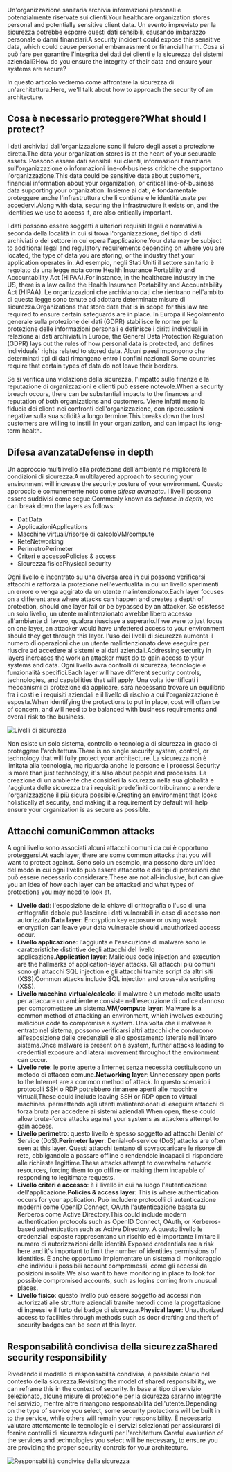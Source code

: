 <span data-ttu-id="2b75f-101">Un'organizzazione sanitaria archivia informazioni personali e potenzialmente riservate sui clienti.</span><span class="sxs-lookup"><span data-stu-id="2b75f-101">Your healthcare organization stores personal and potentially sensitive client data.</span></span> <span data-ttu-id="2b75f-102">Un evento imprevisto per la sicurezza potrebbe esporre questi dati sensibili, causando imbarazzo personale o danni finanziari.</span><span class="sxs-lookup"><span data-stu-id="2b75f-102">A security incident could expose this sensitive data, which could cause personal embarrassment or financial harm.</span></span> <span data-ttu-id="2b75f-103">Cosa si può fare per garantire l'integrità dei dati dei clienti e la sicurezza dei sistemi aziendali?</span><span class="sxs-lookup"><span data-stu-id="2b75f-103">How do you ensure the integrity of their data and ensure your systems are secure?</span></span> 

<span data-ttu-id="2b75f-104">In questo articolo vedremo come affrontare la sicurezza di un'architettura.</span><span class="sxs-lookup"><span data-stu-id="2b75f-104">Here, we'll talk about how to approach the security of an architecture.</span></span>

## <a name="what-should-i-protect"></a><span data-ttu-id="2b75f-105">Cosa è necessario proteggere?</span><span class="sxs-lookup"><span data-stu-id="2b75f-105">What should I protect?</span></span>

<span data-ttu-id="2b75f-106">I dati archiviati dall'organizzazione sono il fulcro degli asset a protezione diretta.</span><span class="sxs-lookup"><span data-stu-id="2b75f-106">The data your organization stores is at the heart of your securable assets.</span></span> <span data-ttu-id="2b75f-107">Possono essere dati sensibili sui clienti, informazioni finanziarie sull'organizzazione o informazioni line-of-business critiche che supportano l'organizzazione.</span><span class="sxs-lookup"><span data-stu-id="2b75f-107">This data could be sensitive data about customers, financial information about your organization, or critical line-of-business data supporting your organization.</span></span> <span data-ttu-id="2b75f-108">Insieme ai dati, è fondamentale proteggere anche l'infrastruttura che li contiene e le identità usate per accedervi.</span><span class="sxs-lookup"><span data-stu-id="2b75f-108">Along with data, securing the infrastructure it exists on, and the identities we use to access it, are also critically important.</span></span>

<span data-ttu-id="2b75f-109">I dati possono essere soggetti a ulteriori requisiti legali e normativi a seconda della località in cui si trova l'organizzazione, del tipo di dati archiviati o del settore in cui opera l'applicazione.</span><span class="sxs-lookup"><span data-stu-id="2b75f-109">Your data may be subject to additional legal and regulatory requirements depending on where you are located, the type of data you are storing, or the industry that your application operates in.</span></span> <span data-ttu-id="2b75f-110">Ad esempio, negli Stati Uniti il settore sanitario è regolato da una legge nota come Health Insurance Portability and Accountability Act (HIPAA).</span><span class="sxs-lookup"><span data-stu-id="2b75f-110">For instance, in the healthcare industry in the US, there is a law called the Health Insurance Portability and Accountability Act (HIPAA).</span></span> <span data-ttu-id="2b75f-111">Le organizzazioni che archiviano dati che rientrano nell'ambito di questa legge sono tenute ad adottare determinate misure di sicurezza.</span><span class="sxs-lookup"><span data-stu-id="2b75f-111">Organizations that store data that is in scope for this law are required to ensure certain safeguards are in place.</span></span> <span data-ttu-id="2b75f-112">In Europa il Regolamento generale sulla protezione dei dati (GDPR) stabilisce le norme per la protezione delle informazioni personali e definisce i diritti individuali in relazione ai dati archiviati.</span><span class="sxs-lookup"><span data-stu-id="2b75f-112">In Europe, the General Data Protection Regulation (GDPR) lays out the rules of how personal data is protected, and defines individuals' rights related to stored data.</span></span> <span data-ttu-id="2b75f-113">Alcuni paesi impongono che determinati tipi di dati rimangano entro i confini nazionali.</span><span class="sxs-lookup"><span data-stu-id="2b75f-113">Some countries require that certain types of data do not leave their borders.</span></span>

<span data-ttu-id="2b75f-114">Se si verifica una violazione della sicurezza, l'impatto sulle finanze e la reputazione di organizzazioni e clienti può essere notevole.</span><span class="sxs-lookup"><span data-stu-id="2b75f-114">When a security breach occurs, there can be substantial impacts to the finances and reputation of both organizations and customers.</span></span> <span data-ttu-id="2b75f-115">Viene infatti meno la fiducia dei clienti nei confronti dell'organizzazione, con ripercussioni negative sulla sua solidità a lungo termine.</span><span class="sxs-lookup"><span data-stu-id="2b75f-115">This breaks down the trust customers are willing to instill in your organization, and can impact its long-term health.</span></span>

## <a name="defense-in-depth"></a><span data-ttu-id="2b75f-116">Difesa avanzata</span><span class="sxs-lookup"><span data-stu-id="2b75f-116">Defense in depth</span></span>

<span data-ttu-id="2b75f-117">Un approccio multilivello alla protezione dell'ambiente ne migliorerà le condizioni di sicurezza.</span><span class="sxs-lookup"><span data-stu-id="2b75f-117">A multilayered approach to securing your environment will increase the security posture of your environment.</span></span> <span data-ttu-id="2b75f-118">Questo approccio è comunemente noto come _difesa avanzata_. I livelli possono essere suddivisi come segue:</span><span class="sxs-lookup"><span data-stu-id="2b75f-118">Commonly known as _defense in depth_, we can break down the layers as follows:</span></span>

* <span data-ttu-id="2b75f-119">Dati</span><span class="sxs-lookup"><span data-stu-id="2b75f-119">Data</span></span>
* <span data-ttu-id="2b75f-120">Applicazioni</span><span class="sxs-lookup"><span data-stu-id="2b75f-120">Applications</span></span>
* <span data-ttu-id="2b75f-121">Macchine virtuali/risorse di calcolo</span><span class="sxs-lookup"><span data-stu-id="2b75f-121">VM/compute</span></span>
* <span data-ttu-id="2b75f-122">Rete</span><span class="sxs-lookup"><span data-stu-id="2b75f-122">Networking</span></span>
* <span data-ttu-id="2b75f-123">Perimetro</span><span class="sxs-lookup"><span data-stu-id="2b75f-123">Perimeter</span></span>
* <span data-ttu-id="2b75f-124">Criteri e accesso</span><span class="sxs-lookup"><span data-stu-id="2b75f-124">Policies & access</span></span>
* <span data-ttu-id="2b75f-125">Sicurezza fisica</span><span class="sxs-lookup"><span data-stu-id="2b75f-125">Physical security</span></span>

<span data-ttu-id="2b75f-126">Ogni livello è incentrato su una diversa area in cui possono verificarsi attacchi e rafforza la protezione nell'eventualità in cui un livello sperimenti un errore o venga aggirato da un utente malintenzionato.</span><span class="sxs-lookup"><span data-stu-id="2b75f-126">Each layer focuses on a different area where attacks can happen and creates a depth of protection, should one layer fail or be bypassed by an attacker.</span></span> <span data-ttu-id="2b75f-127">Se esistesse un solo livello, un utente malintenzionato avrebbe libero accesso all'ambiente di lavoro, qualora riuscisse a superarlo.</span><span class="sxs-lookup"><span data-stu-id="2b75f-127">If we were to just focus on one layer, an attacker would have unfettered access to your environment should they get through this layer.</span></span> <span data-ttu-id="2b75f-128">l'uso dei livelli di sicurezza aumenta il numero di operazioni che un utente malintenzionato deve eseguire per riuscire ad accedere ai sistemi e ai dati aziendali.</span><span class="sxs-lookup"><span data-stu-id="2b75f-128">Addressing security in layers increases the work an attacker must do to gain access to your systems and data.</span></span> <span data-ttu-id="2b75f-129">Ogni livello avrà controlli di sicurezza, tecnologie e funzionalità specifici.</span><span class="sxs-lookup"><span data-stu-id="2b75f-129">Each layer will have different security controls, technologies, and capabilities that will apply.</span></span> <span data-ttu-id="2b75f-130">Una volta identificati i meccanismi di protezione da applicare, sarà necessario trovare un equilibrio fra i costi e i requisiti aziendali e il livello di rischio a cui l'organizzazione è esposta.</span><span class="sxs-lookup"><span data-stu-id="2b75f-130">When identifying the protections to put in place, cost will often be of concern, and will need to be balanced with business requirements and overall risk to the business.</span></span>

![Livelli di sicurezza](../media-draft/security-layers.png)

<span data-ttu-id="2b75f-132">Non esiste un solo sistema, controllo o tecnologia di sicurezza in grado di proteggere l'architettura.</span><span class="sxs-lookup"><span data-stu-id="2b75f-132">There is no single security system, control, or technology that will fully protect your architecture.</span></span> <span data-ttu-id="2b75f-133">La sicurezza non è limitata alla tecnologia, ma riguarda anche le persone e i processi.</span><span class="sxs-lookup"><span data-stu-id="2b75f-133">Security is more than just technology, it's also about people and processes.</span></span> <span data-ttu-id="2b75f-134">La creazione di un ambiente che consideri la sicurezza nella sua globalità e l'aggiunta delle sicurezza tra i requisiti predefiniti contribuiranno a rendere l'organizzazione il più sicura possibile.</span><span class="sxs-lookup"><span data-stu-id="2b75f-134">Creating an environment that looks holistically at security, and making it a requirement by default will help ensure your organization is as secure as possible.</span></span>

## <a name="common-attacks"></a><span data-ttu-id="2b75f-135">Attacchi comuni</span><span class="sxs-lookup"><span data-stu-id="2b75f-135">Common attacks</span></span>

<span data-ttu-id="2b75f-136">A ogni livello sono associati alcuni attacchi comuni da cui è opportuno proteggersi.</span><span class="sxs-lookup"><span data-stu-id="2b75f-136">At each layer, there are some common attacks that you will want to protect against.</span></span> <span data-ttu-id="2b75f-137">Sono solo un esempio, ma possono dare un'idea del modo in cui ogni livello può essere attaccato e dei tipi di protezioni che può essere necessario considerare.</span><span class="sxs-lookup"><span data-stu-id="2b75f-137">These are not all-inclusive, but can give you an idea of how each layer can be attacked and what types of protections you may need to look at.</span></span>

* <span data-ttu-id="2b75f-138">**Livello dati**: l'esposizione della chiave di crittografia o l'uso di una crittografia debole può lasciare i dati vulnerabili in caso di accesso non autorizzato.</span><span class="sxs-lookup"><span data-stu-id="2b75f-138">**Data layer**: Encryption key exposure or using weak encryption can leave your data vulnerable should unauthorized access occur.</span></span>
* <span data-ttu-id="2b75f-139">**Livello applicazione**: l'aggiunta e l'esecuzione di malware sono le caratteristiche distintive degli attacchi del livello applicazione.</span><span class="sxs-lookup"><span data-stu-id="2b75f-139">**Application layer**: Malicious code injection and execution are the hallmarks of application-layer attacks.</span></span> <span data-ttu-id="2b75f-140">Gli attacchi più comuni sono gli attacchi SQL injection e gli attacchi tramite script da altri siti (XSS).</span><span class="sxs-lookup"><span data-stu-id="2b75f-140">Common attacks include SQL injection and cross-site scripting (XSS).</span></span>
* <span data-ttu-id="2b75f-141">**Livello macchina virtuale/calcolo**: il malware è un metodo molto usato per attaccare un ambiente e consiste nell'esecuzione di codice dannoso per compromettere un sistema.</span><span class="sxs-lookup"><span data-stu-id="2b75f-141">**VM/compute layer**: Malware is a common method of attacking an environment, which involves executing malicious code to compromise a system.</span></span> <span data-ttu-id="2b75f-142">Una volta che il malware è entrato nel sistema, possono verificarsi altri attacchi che conducono all'esposizione delle credenziali e allo spostamento laterale nell'intero sistema.</span><span class="sxs-lookup"><span data-stu-id="2b75f-142">Once malware is present on a system, further attacks leading to credential exposure and lateral movement throughout the environment can occur.</span></span>
* <span data-ttu-id="2b75f-143">**Livello rete**: le porte aperte a Internet senza necessità costituiscono un metodo di attacco comune.</span><span class="sxs-lookup"><span data-stu-id="2b75f-143">**Networking layer**: Unnecessary open ports to the Internet are a common method of attack.</span></span> <span data-ttu-id="2b75f-144">In questo scenario i protocolli SSH o RDP potrebbero rimanere aperti alle macchine virtuali,</span><span class="sxs-lookup"><span data-stu-id="2b75f-144">These could include leaving SSH or RDP open to virtual machines.</span></span> <span data-ttu-id="2b75f-145">permettendo agli utenti malintenzionati di eseguire attacchi di forza bruta per accedere ai sistemi aziendali.</span><span class="sxs-lookup"><span data-stu-id="2b75f-145">When open, these could allow brute-force attacks against your systems as attackers attempt to gain access.</span></span>
* <span data-ttu-id="2b75f-146">**Livello perimetro**: questo livello è spesso soggetto ad attacchi Denial of Service (DoS).</span><span class="sxs-lookup"><span data-stu-id="2b75f-146">**Perimeter layer**: Denial-of-service (DoS) attacks are often seen at this layer.</span></span> <span data-ttu-id="2b75f-147">Questi attacchi tentano di sovraccaricare le risorse di rete, obbligandole a passare offline o rendendole incapaci di rispondere alle richieste legittime.</span><span class="sxs-lookup"><span data-stu-id="2b75f-147">These attacks attempt to overwhelm network resources, forcing them to go  offline or making them incapable of responding to legitimate requests.</span></span>
* <span data-ttu-id="2b75f-148">**Livello criteri e accesso**: è il livello in cui ha luogo l'autenticazione dell'applicazione.</span><span class="sxs-lookup"><span data-stu-id="2b75f-148">**Policies & access layer**: This is where authentication occurs for your application.</span></span> <span data-ttu-id="2b75f-149">Può includere protocolli di autenticazione moderni come OpenID Connect, OAuth l'autenticazione basata su Kerberos come Active Directory.</span><span class="sxs-lookup"><span data-stu-id="2b75f-149">This could include modern authentication protocols such as OpenID Connect, OAuth, or Kerberos-based authentication such as Active Directory.</span></span> <span data-ttu-id="2b75f-150">A questo livello le credenziali esposte rappresentano un rischio ed è importante limitare il numero di autorizzazioni delle identità.</span><span class="sxs-lookup"><span data-stu-id="2b75f-150">Exposed credentials are a risk here and it's important to limit the number of identities permissions of identities.</span></span> <span data-ttu-id="2b75f-151">È anche opportuno implementare un sistema di monitoraggio che individui i possibili account compromessi, come gli accessi da posizioni insolite.</span><span class="sxs-lookup"><span data-stu-id="2b75f-151">We also want to have monitoring in place to look for possible compromised accounts, such as logins coming from unusual places.</span></span>
* <span data-ttu-id="2b75f-152">**Livello fisico**: questo livello può essere soggetto ad accessi non autorizzati alle strutture aziendali tramite metodi come la progettazione di ingressi e il furto dei badge di sicurezza.</span><span class="sxs-lookup"><span data-stu-id="2b75f-152">**Physical layer**: Unauthorized access to facilities through methods such as door drafting and theft of security badges can be seen at this layer.</span></span>

## <a name="shared-security-responsibility"></a><span data-ttu-id="2b75f-153">Responsabilità condivisa della sicurezza</span><span class="sxs-lookup"><span data-stu-id="2b75f-153">Shared security responsibility</span></span>

<span data-ttu-id="2b75f-154">Rivedendo il modello di responsabilità condivisa, è possibile calarlo nel contesto della sicurezza.</span><span class="sxs-lookup"><span data-stu-id="2b75f-154">Revisiting the model of shared responsibility, we can reframe this in the context of security.</span></span> <span data-ttu-id="2b75f-155">In base al tipo di servizio selezionato, alcune misure di protezione per la sicurezza saranno integrate nel servizio, mentre altre rimangono responsabilità dell'utente.</span><span class="sxs-lookup"><span data-stu-id="2b75f-155">Depending on the type of service you select, some security protections will be built in to the service, while others will remain your responsibility.</span></span> <span data-ttu-id="2b75f-156">È necessario valutare attentamente le tecnologie e i servizi selezionati per assicurarsi di fornire controlli di sicurezza adeguati per l'architettura.</span><span class="sxs-lookup"><span data-stu-id="2b75f-156">Careful evaluation of the services and technologies you select will be necessary, to ensure you are providing the proper security controls for your architecture.</span></span>

![Responsabilità condivise della sicurezza](../media-draft/shared_responsibilities.png)